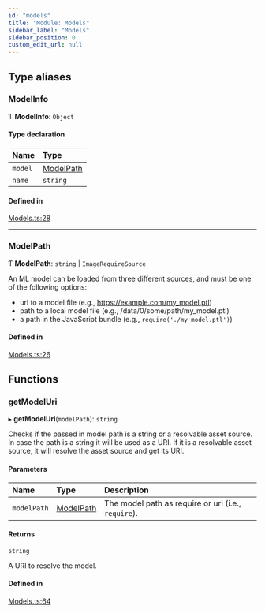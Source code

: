 ```yaml
---
id: "models"
title: "Module: Models"
sidebar_label: "Models"
sidebar_position: 0
custom_edit_url: null
---
```


## Type aliases

### ModelInfo

Ƭ **ModelInfo**: `Object`

#### Type declaration

| Name | Type |
| :------ | :------ |
| `model` | [ModelPath](models.md#modelpath) |
| `name` | `string` |

#### Defined in

[Models.ts:28](https://github.com/pytorch/live/blob/0b6e700/react-native-pytorch-core/src/Models.ts#L28)

___

### ModelPath

Ƭ **ModelPath**: `string` \| `ImageRequireSource`

An ML model can be loaded from three different sources, and must be one of
the following options:

* url to a model file (e.g., https://example.com/my_model.ptl)
* path to a local model file (e.g., /data/0/some/path/my_model.ptl)
* a path in the JavaScript bundle (e.g., `require('./my_model.ptl')`)

#### Defined in

[Models.ts:26](https://github.com/pytorch/live/blob/0b6e700/react-native-pytorch-core/src/Models.ts#L26)

## Functions

### getModelUri

▸ **getModelUri**(`modelPath`): `string`

Checks if the passed in model path is a string or a resolvable asset source.
In case the path is a string it will be used as a URI. If it is a resolvable
asset source, it will resolve the asset source and get its URI.

#### Parameters

| Name | Type | Description |
| :------ | :------ | :------ |
| `modelPath` | [ModelPath](models.md#modelpath) | The model path as require or uri (i.e., `require`). |

#### Returns

`string`

A URI to resolve the model.

#### Defined in

[Models.ts:64](https://github.com/pytorch/live/blob/0b6e700/react-native-pytorch-core/src/Models.ts#L64)
